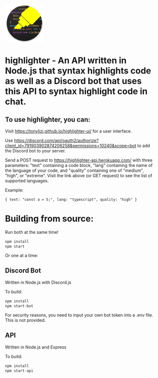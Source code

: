 <p align="left">
    <img src="https://github.com/tonylizj/highlighter-ui/blob/master/public/ic_launcher.png" height="128">
</p>

# highlighter - An API written in Node.js that syntax highlights code as well as a Discord bot that uses this API to syntax highlight code in chat.

## To use highlighter, you can:

Visit https://tonylizj.github.io/highlighter-ui/ for a user interface.

Use https://discord.com/api/oauth2/authorize?client_id=791903902874206258&permissions=10240&scope=bot to add the Discord bot to your server.

Send a POST request to https://highlighter-api.herokuapp.com/ with three parameters: "text" containing a code block, "lang" containing the name of the language of your code, and "quality" containing one of "medium", "high", or "extreme". Visit the link above (or GET request) to see the list of supported languages.

Example: 
```
{ text: "const a = 5;", lang: "typescript", quality: "high" }
```


# Building from source:

Run both at the same time!
```
npm install
npm start
```

Or one at a time:

## Discord Bot

Written in Node.js with Discord.js

To build: 
```
npm install
npm start-bot
```
For security reasons, you need to input your own bot token into a .env file. This is not provided.


## API

Written in Node.js and Express

To build: 
```
npm install
npm start-api
```
